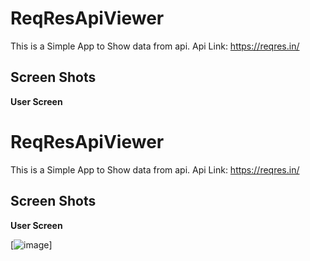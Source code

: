 # ReqResApiViewer
This is a Simple App to Show data from api.
Api Link: https://reqres.in/
## Screen Shots
**User Screen**

# ReqResApiViewer
This is a Simple App to Show data from api.
Api Link: https://reqres.in/
## Screen Shots
**User Screen**

[![image](https://www.linkpicture.com/q/Screenshot_20220224-182453_Gallery.jpg)]

